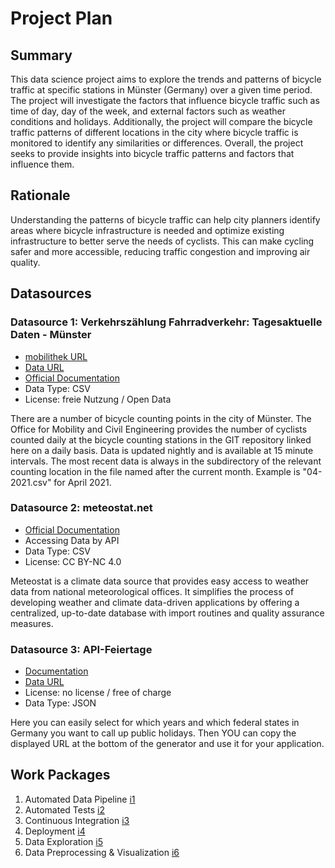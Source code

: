 # Project Plan

## Summary

<!-- Describe your data science project in max. 5 sentences. -->
This data science project aims to explore the trends and patterns of bicycle traffic at specific stations in Münster (Germany) over a given time period. The project will investigate the factors that influence bicycle traffic such as time of day, day of the week, and external factors such as weather conditions and holidays. Additionally, the project will compare the bicycle traffic patterns of different locations in the city where bicycle traffic is monitored to identify any similarities or differences. Overall, the project seeks to provide insights into bicycle traffic patterns and factors that influence them.

## Rationale

<!-- Outline the impact of the analysis, e.g. which pains it solves. -->
Understanding the patterns of bicycle traffic can help city planners identify areas where bicycle infrastructure is needed and optimize existing infrastructure to better serve the needs of cyclists. This can make cycling safer and more accessible, reducing traffic congestion and improving air quality.

## Datasources

<!-- Describe each datasources you plan to use in a section. Use the prefic "DatasourceX" where X is the id of the datasource. -->

### Datasource 1: Verkehrszählung Fahrradverkehr: Tagesaktuelle Daten - Münster
* [mobilithek URL](https://mobilithek.info/offers/-6901989592576801458)
* [Data URL](https://github.com/od-ms/radverkehr-zaehlstellen)
* [Official Documentation](https://opendata.stadt-muenster.de/dataset/verkehrsz%C3%A4hlung-fahrradverkehr-tagesaktuelle-daten/resource/c072d000-ffb3-4e79-8811)
* Data Type: CSV
* License: freie Nutzung / Open Data

There are a number of bicycle counting points in the city of Münster. The Office for Mobility and Civil Engineering provides the number of cyclists counted daily at the bicycle counting stations in the GIT repository linked here on a daily basis.
Data is updated nightly and is available at 15 minute intervals. The most recent data is always in the subdirectory of the relevant counting location in the file named after the current month. Example is "04-2021.csv" for April 2021.

### Datasource 2: meteostat.net
* [Official Documentation](https://dev.meteostat.net/guide.html)
* Accessing Data by API
* Data Type: CSV
* License: CC BY-NC 4.0

Meteostat is a climate data source that provides easy access to weather data from national meteorological offices. It simplifies the process of developing weather and climate data-driven applications by offering a centralized, up-to-date database with import routines and quality assurance measures.


### Datasource 3: API-Feiertage
* [Documentation](https://www.api-feiertage.de/)
* [Data URL](https://get.api-feiertage.de/?years=2023&states=nw)
* License: no license / free of charge
* Data Type: JSON


Here you can easily select for which years and which federal states in Germany you want to call up public holidays. Then YOU can copy the displayed URL at the bottom of the generator and use it for your application.



## Work Packages
<!-- List of work packages ordered sequentially, each pointing to an issue with more details. -->
1. Automated Data Pipeline [i1](https://github.com/martinreimer/FAU-SS23-DataEngineering/issues/1)
2. Automated Tests [i2](https://github.com/martinreimer/FAU-SS23-DataEngineering/issues/2)
3. Continuous Integration [i3](https://github.com/martinreimer/FAU-SS23-DataEngineering/issues/3)
4. Deployment [i4](https://github.com/martinreimer/FAU-SS23-DataEngineering/issues/4)
5. Data Exploration [i5](https://github.com/martinreimer/FAU-SS23-DataEngineering/issues/5)
6. Data Preprocessing & Visualization [i6](https://github.com/martinreimer/FAU-SS23-DataEngineering/issues/6)


